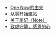 - [One Now的由来](note/1_one_now)
- [从零开始建站](note/2_bootstrap)
- [关于笔记（Note）](note/3_about_note)
- [致虚守静，感恩的心](note/4_heart)
